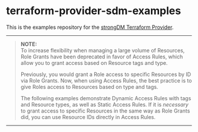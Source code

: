 # terraform-provider-sdm-examples
This is the examples repository for the [strongDM Terraform Provider](https://github.com/strongdm/terraform-provider-sdm).

---
> **NOTE:**  
> To increase flexibility when managing a large volume of Resources, Role Grants have
been deprecated in favor of Access Rules, which allow you to grant access based
on Resource tags and type.
>
> Previously, you would grant a Role access to specific Resources by ID via Role
Grants. Now, when using Access Rules, the best practice is to give Roles access to Resources based on type and tags.
>
>The following examples demonstrate Dynamic Access Rules with tags and Resource types, as well as Static Access Rules. If it is _necessary_ to grant access to specific Resources in the same way as Role Grants did, you can use Resource IDs directly in Access Rules.
---
